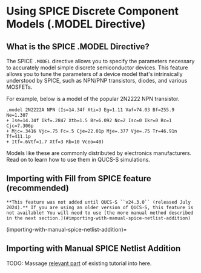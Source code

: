 # Using SPICE Discrete Component Models (.MODEL Directive)

## What is the SPICE .MODEL Directive?

The SPICE ``.MODEL`` directive allows you to specify the parameters necessary to accurately model simple discrete semiconductor devices. This feature allows you to tune the parameters of a device model that's intrinsically understood by SPICE, such as NPN/PNP transistors, diodes, and various MOSFETs.

For example, below is a model of the popular 2N2222 NPN transistor.

```text
.model 2N2222A NPN (Is=14.34f Xti=3 Eg=1.11 Vaf=74.03 Bf=255.9 Ne=1.307 
+ Ise=14.34f Ikf=.2847 Xtb=1.5 Br=6.092 Nc=2 Isc=0 Ikr=0 Rc=1 Cjc=7.306p
+ Mjc=.3416 Vjc=.75 Fc=.5 Cje=22.01p Mje=.377 Vje=.75 Tr=46.91n Tf=411.1p
+ Itf=.6Vtf=1.7 Xtf=3 Rb=10 Vceo=40)
```

Models like these are commonly distributed by electronics manufacturers. Read on to learn how to use them in QUCS-S simulations.

## Importing with Fill from SPICE feature (recommended)

```{warning}
**This feature was not added until QUCS-S ``v24.3.0`` (released July 2024).** If you are using an older version of QUCS-S, this feature is not available! You will need to use [the more manual method described in the next section.](#importing-with-manual-spice-netlist-addition)
```



(importing-with-manual-spice-netlist-addition)=
## Importing with Manual SPICE Netlist Addition
TODO: Massage [relevant part](https://github.com/ra3xdh/qucs_s-help/blob/master/source/subckts-and-ext-models/habr-tutorial/habr-tutorial-english.md#using-discrete-component-models) of existing tutorial into here.